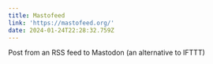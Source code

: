 ```yaml
---
title: Mastofeed
link: 'https://mastofeed.org/'
date: 2024-01-24T22:28:32.759Z
---
```


Post from an RSS feed to Mastodon (an alternative to IFTTT)
